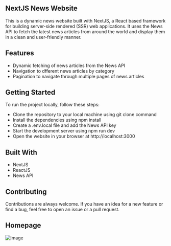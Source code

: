 ## NextJS News Website
  This is a dynamic news website built with NextJS, a React based framework for building server-side rendered (SSR) web applications. It uses the News API to fetch the   latest news articles from around the world and display them in a clean and user-friendly manner.


## Features
 - Dynamic fetching of news articles from the News API
 - Navigation to dfferent news articles by category
 - Pagination to navigate through multiple pages of news articles


## Getting Started
To run the project locally, follow these steps:

 - Clone the repository to your local machine using git clone command
 - Install the dependencies using npm install
 - Create a .env.local file and add the News API key
 - Start the development server using npm run dev
 - Open the website in your browser at http://localhost:3000
  
  
## Built With
 - NextJS
 - ReactJS
 - News API


## Contributing
Contributions are always welcome. If you have an idea for a new feature or find a bug, feel free to open an issue or a pull request.

## Homepage
![image](https://user-images.githubusercontent.com/98683284/219214762-7ac291cb-a08a-4243-96a2-49e6be999f84.png)





